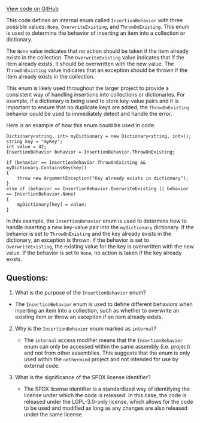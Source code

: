 [View code on GitHub](https://github.com/nethermindeth/nethermind/Nethermind.Core/Collections/InsertionBehavior.cs)

This code defines an internal enum called `InsertionBehavior` with three possible values: `None`, `OverwriteExisting`, and `ThrowOnExisting`. This enum is used to determine the behavior of inserting an item into a collection or dictionary. 

The `None` value indicates that no action should be taken if the item already exists in the collection. The `OverwriteExisting` value indicates that if the item already exists, it should be overwritten with the new value. The `ThrowOnExisting` value indicates that an exception should be thrown if the item already exists in the collection. 

This enum is likely used throughout the larger project to provide a consistent way of handling insertions into collections or dictionaries. For example, if a dictionary is being used to store key-value pairs and it is important to ensure that no duplicate keys are added, the `ThrowOnExisting` behavior could be used to immediately detect and handle the error. 

Here is an example of how this enum could be used in code:

```
Dictionary<string, int> myDictionary = new Dictionary<string, int>();
string key = "myKey";
int value = 42;
InsertionBehavior behavior = InsertionBehavior.ThrowOnExisting;

if (behavior == InsertionBehavior.ThrowOnExisting && myDictionary.ContainsKey(key))
{
    throw new ArgumentException("Key already exists in dictionary");
}
else if (behavior == InsertionBehavior.OverwriteExisting || behavior == InsertionBehavior.None)
{
    myDictionary[key] = value;
}
``` 

In this example, the `InsertionBehavior` enum is used to determine how to handle inserting a new key-value pair into the `myDictionary` dictionary. If the behavior is set to `ThrowOnExisting` and the key already exists in the dictionary, an exception is thrown. If the behavior is set to `OverwriteExisting`, the existing value for the key is overwritten with the new value. If the behavior is set to `None`, no action is taken if the key already exists.
## Questions: 
 1. What is the purpose of the `InsertionBehavior` enum?
   - The `InsertionBehavior` enum is used to define different behaviors when inserting an item into a collection, such as whether to overwrite an existing item or throw an exception if an item already exists.
   
2. Why is the `InsertionBehavior` enum marked as `internal`?
   - The `internal` access modifier means that the `InsertionBehavior` enum can only be accessed within the same assembly (i.e. project) and not from other assemblies. This suggests that the enum is only used within the `nethermind` project and not intended for use by external code.

3. What is the significance of the SPDX license identifier?
   - The SPDX license identifier is a standardized way of identifying the license under which the code is released. In this case, the code is released under the LGPL-3.0-only license, which allows for the code to be used and modified as long as any changes are also released under the same license.